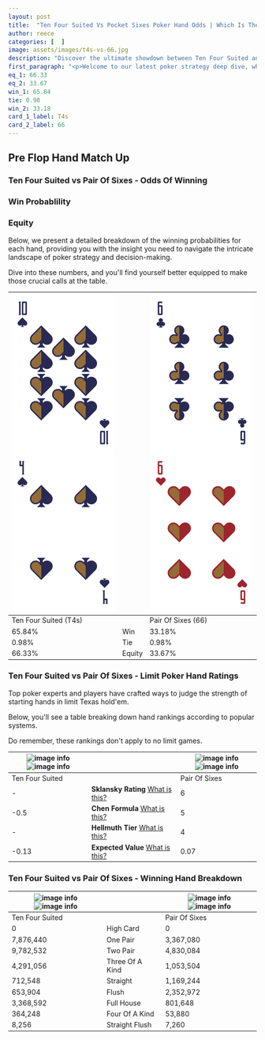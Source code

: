 ```yaml
---
layout: post
title:  "Ten Four Suited Vs Pocket Sixes Poker Hand Odds | Which Is The Better Hand In Poker? A Complete Guide"
author: reece
categories: [  ]
image: assets/images/t4s-vs-66.jpg
description: "Discover the ultimate showdown between Ten Four Suited and Pair Of Sixes in poker! Uncover the odds, strategies, and scenarios where one hand triumphs over the other. Get ready to up your poker game with this thrilling analysis."
first_paragraph: "<p>Welcome to our latest poker strategy deep dive, where we're pitting two distinct hands against each other in a high-stakes showdown: Ten Four Suited vs Pair Of Sixes.</p><p>In the dynamic world of poker, every decision counts, and knowing which hand holds the upper hand is key to your success at the table.</p><p>In this article, we'll dissect these two hands, explore the scenarios where one dominates the other, and equip you with the knowledge to make strategic choices that can tip the odds in your favor.</p><p>Get ready to unravel the intriguing dynamics of these poker hands and elevate your game to new heights.</p>"
eq_1: 66.33
eq_2: 33.67
win_1: 65.84
tie: 0.98
win_2: 33.18
card_1_label: T4s
card_2_label: 66
---
```




[comment]: # (sp0)

## Pre Flop Hand Match Up

<div class="table hand-ratings" markdown="1"> 



### Ten Four Suited vs Pair Of Sixes - Odds Of Winning


  
<div class="row graphs"> 
<div class="col-lg-6">
    <h3>Win Probablility</h3>
    <canvas id="WinChart"></canvas>
</div>
<div class="col-lg-6">
    <h3>Equity</h3>
    <canvas id="EquityChart"></canvas>
</div>
</div>

  Below, we present a detailed breakdown of the winning probabilities for each hand, providing you with the insight you need to navigate the intricate landscape of poker strategy and decision-making. 

Dive into these numbers, and you'll find yourself better equipped to make those crucial calls at the table.


    
| ![image info](assets/images/hand1/t.png) ![image info](assets/images/hand1/4.png) |  | ![image info](assets/images/hand2/6.png) ![image info](assets/images/hand2/6o.png) |
| -------- | -------- | -------- |
| Ten Four Suited (T4s) |  | Pair Of Sixes (66) |
| 65.84% | Win | 33.18% |
| 0.98% | Tie | 0.98% |
| 66.33% | Equity | 33.67% |




[comment]: # (sp1)



### Ten Four Suited vs Pair Of Sixes - Limit Poker Hand Ratings

Top poker experts and players have crafted ways to judge the strength of starting hands in limit Texas hold'em. 

Below, you'll see a table breaking down hand rankings according to popular systems. 

Do remember, these rankings don't apply to no limit games.


    
| ![image info](https://www.riverpairs.com/assets/images/hand1/t.png) ![image info](https://www.riverpairs.com/assets/images/hand1/4.png) |  | ![image info](https://www.riverpairs.com/assets/images/hand2/6.png) ![image info](https://www.riverpairs.com/assets/images/hand2/6o.png) |
| -------- | -------- | -------- |
| Ten Four Suited |  | Pair Of Sixes |
| - | **Sklansky Rating** [What is this?](/sklansky-rating-explained) | 6 |
| -0.5 | **Chen Formula** [What is this?](/chen-formula-explained) | 5 |
| - | **Hellmuth Tier** [What is this?](/Hellmuth-tier-explained) | 4 |
| -0.13 | **Expected Value** [What is this?](/expected-value-explained) | 0.07 |




[comment]: # (sp2)



### Ten Four Suited vs Pair Of Sixes - Winning Hand Breakdown


    
| ![image info](https://www.riverpairs.com/assets/images/hand1/t.png) ![image info](https://www.riverpairs.com/assets/images/hand1/4.png) |  | ![image info](https://www.riverpairs.com/assets/images/hand2/6.png) ![image info](https://www.riverpairs.com/assets/images/hand2/6o.png) |
| -------- | -------- | -------- |
| Ten Four Suited |  | Pair Of Sixes |
| 0 | High Card | 0 |
| 7,876,440 | One Pair | 3,367,080 |
| 9,782,532 | Two Pair | 4,830,084 |
| 4,291,056 | Three Of A Kind | 1,053,504 |
| 712,548 | Straight | 1,169,244 |
| 653,904 | Flush | 2,352,972 |
| 3,368,592 | Full House | 801,648 |
| 364,248 | Four Of A Kind | 53,880 |
| 8,256 | Straight Flush | 7,260 |




[comment]: # (sp3)



</div>

[comment]: # (sp4)



[comment]: # (sp5)

